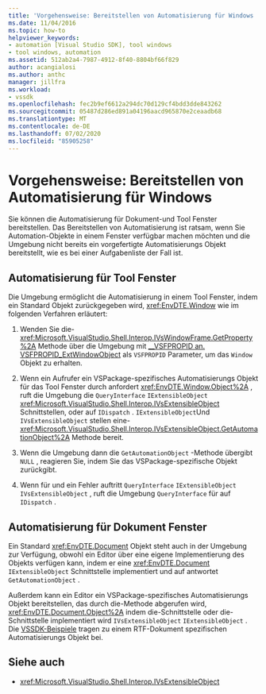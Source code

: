 ```yaml
---
title: 'Vorgehensweise: Bereitstellen von Automatisierung für Windows | Microsoft-Dokumentation'
ms.date: 11/04/2016
ms.topic: how-to
helpviewer_keywords:
- automation [Visual Studio SDK], tool windows
- tool windows, automation
ms.assetid: 512ab2a4-7987-4912-8f40-8804bf66f829
author: acangialosi
ms.author: anthc
manager: jillfra
ms.workload:
- vssdk
ms.openlocfilehash: fec2b9ef6612a294dc70d129cf4bdd3dde843262
ms.sourcegitcommit: 05487d286ed891a04196aacd965870e2ceaadb68
ms.translationtype: MT
ms.contentlocale: de-DE
ms.lasthandoff: 07/02/2020
ms.locfileid: "85905258"
---
```

# <a name="how-to-provide-automation-for-windows"></a>Vorgehensweise: Bereitstellen von Automatisierung für Windows

Sie können die Automatisierung für Dokument-und Tool Fenster bereitstellen. Das Bereitstellen von Automatisierung ist ratsam, wenn Sie Automation-Objekte in einem Fenster verfügbar machen möchten und die Umgebung nicht bereits ein vorgefertigte Automatisierungs Objekt bereitstellt, wie es bei einer Aufgabenliste der Fall ist.

## <a name="automation-for-tool-windows"></a>Automatisierung für Tool Fenster

Die Umgebung ermöglicht die Automatisierung in einem Tool Fenster, indem ein Standard Objekt zurückgegeben wird, <xref:EnvDTE.Window> wie im folgenden Verfahren erläutert:

1. Wenden Sie die- <xref:Microsoft.VisualStudio.Shell.Interop.IVsWindowFrame.GetProperty%2A> Methode über die Umgebung mit [__VSFPROPID an. VSFPROPID_ExtWindowObject](<xref:Microsoft.VisualStudio.Shell.Interop.__VSFPROPID.VSFPROPID_ExtWindowObject>) als `VSFPROPID` Parameter, um das `Window` Objekt zu erhalten.

2. Wenn ein Aufrufer ein VSPackage-spezifisches Automatisierungs Objekt für das Tool Fenster durch anfordert <xref:EnvDTE.Window.Object%2A> , ruft die Umgebung die `QueryInterface` `IExtensibleObject` <xref:Microsoft.VisualStudio.Shell.Interop.IVsExtensibleObject> Schnittstellen, oder auf `IDispatch` . `IExtensibleObject`Und `IVsExtensibleObject` stellen eine- <xref:Microsoft.VisualStudio.Shell.Interop.IVsExtensibleObject.GetAutomationObject%2A> Methode bereit.

3. Wenn die Umgebung dann die `GetAutomationObject` -Methode übergibt `NULL` , reagieren Sie, indem Sie das VSPackage-spezifische Objekt zurückgibt.

4. Wenn für und ein Fehler auftritt `QueryInterface` `IExtensibleObject` `IVsExtensibleObject` , ruft die Umgebung `QueryInterface` für auf `IDispatch` .

## <a name="automation-for-document-windows"></a>Automatisierung für Dokument Fenster

Ein Standard <xref:EnvDTE.Document> Objekt steht auch in der Umgebung zur Verfügung, obwohl ein Editor über eine eigene Implementierung des Objekts verfügen kann, indem er eine <xref:EnvDTE.Document> `IExtensibleObject` Schnittstelle implementiert und auf antwortet `GetAutomationObject` .

Außerdem kann ein Editor ein VSPackage-spezifisches Automatisierungs Objekt bereitstellen, das durch die-Methode abgerufen wird, <xref:EnvDTE.Document.Object%2A> indem die-Schnittstelle oder die-Schnittstelle implementiert wird `IVsExtensibleObject` `IExtensibleObject` . Die [VSSDK-Beispiele](https://github.com/Microsoft/VSSDK-Extensibility-Samples) tragen zu einem RTF-Dokument spezifischen Automatisierungs Objekt bei.

## <a name="see-also"></a>Siehe auch

- <xref:Microsoft.VisualStudio.Shell.Interop.IVsExtensibleObject>
